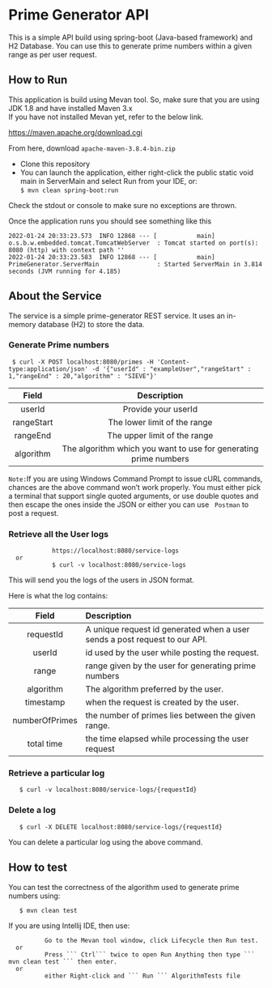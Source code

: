 # Prime Generator API
This is a simple API build using spring-boot (Java-based framework) and H2 Database.
You can use this to generate prime numbers within a given range as per user request.  

## How to Run
   This application is build using Mevan tool. So, make sure that you are using JDK 1.8 and have installed Maven 3.x  
   If you have not installed Mevan yet, refer to the below link. 
        
   https://maven.apache.org/download.cgi
      
   From here, download ``` apache-maven-3.8.4-bin.zip ```
   * Clone this repository
   * You can launch the application, either right-click the public static void main in ServerMain and select Run from your IDE, or:  
   	``` $ mvn clean spring-boot:run
   	```
   
   Check the stdout or console to make sure no exceptions are thrown.
   
   Once the application runs you should see something like this
   ```
   2022-01-24 20:33:23.573  INFO 12868 --- [           main] o.s.b.w.embedded.tomcat.TomcatWebServer  : Tomcat started on port(s): 8080 (http) with context path ''
   2022-01-24 20:33:23.583  INFO 12868 --- [           main] PrimeGenerator.ServerMain                : Started ServerMain in 3.814 seconds (JVM running for 4.185)
   ```
    
##   About the Service
   The service is a simple prime-generator REST service. It uses an in-memory database (H2) to store the data.
   
###   Generate Prime numbers

   ```curl 
    $ curl -X POST localhost:8080/primes -H 'Content-type:application/json' -d '{"userId" : "exampleUser","rangeStart" : 1,"rangeEnd" : 20,"algorithm" : "SIEVE"}'
   ```
   |Field|Description|
   |:---:|:---:|
   |userId|Provide your userId|
   |rangeStart|The lower limit of the range|
   |rangeEnd|The upper limit of the range|
   |algorithm|The algorithm which you want to use for generating prime numbers|

   ``` Note: ```If you are using Windows Command Prompt to issue cURL commands, chances are the above command won’t work properly. You must either pick a terminal that support single quoted arguments, or use double quotes and then escape the ones inside the JSON or either you can use ``` Postman``` to post a request.
      
   
###   Retrieve all the User logs 
```
            https://localhost:8080/service-logs
  or
            $ curl -v localhost:8080/service-logs 
```
   This will send you the logs of the users in JSON format.
     
   Here is what the log contains:
   
   |Field|Description|
   |:---:|:---|
   |requestId|  A unique request id generated when a user sends a post request to our API.|
   |userId |  id used by the user while posting the request.|
   |range | range given by the user for generating prime numbers|
   |algorithm | The algorithm preferred by the user.|
   |timestamp | when the request is created by the user.|
   |numberOfPrimes | the number of primes lies between the given range.|
   |total time | the time elapsed while processing the user request|
   
###   Retrieve a particular log

```curl   
   $ curl -v localhost:8080/service-logs/{requestId}
```   

   
###   Delete a log
```curl     
   $ curl -X DELETE localhost:8080/service-logs/{requestId}
```   
   You can delete a particular log using the above command.
   
   
##   How to test

   You can test the correctness of the algorithm used to generate prime numbers using:
    
```
   $ mvn clean test
```
   If you are using Intellij IDE, then use:
```
          Go to the Mevan tool window, click Lifecycle then Run test.    
  or
          Press ``` Ctrl``` twice to open Run Anything then type ``` mvn clean test ``` then enter.      
  or 
          either Right-click and ``` Run ``` AlgorithmTests file 
```   
   



